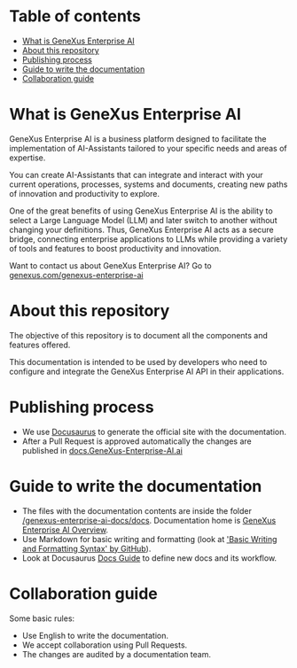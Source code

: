 Table of contents
=================

* [What is GeneXus Enterprise AI](#what-is-GeneXus-Enterprise-AI)
* [About this repository](#about-this-repository)
* [Publishing process](#publishing-process)
* [Guide to write the documentation](#guide-to-write-the-documentation)
* [Collaboration guide](#collaboration-guide)

# What is GeneXus Enterprise AI

GeneXus Enterprise AI is a business platform designed to facilitate the implementation of AI-Assistants tailored to your specific needs and areas of expertise.

You can create AI-Assistants that can integrate and interact with your current operations, processes, systems and documents, creating new paths of innovation and productivity to explore.

One of the great benefits of using GeneXus Enterprise AI is the ability to select a Large Language Model (LLM) and later switch to another without changing your definitions. Thus, GeneXus Enterprise AI acts as a secure bridge, connecting enterprise applications to LLMs while providing a variety of tools and features to boost productivity and innovation.

Want to contact us about GeneXus Enterprise AI? Go to [genexus.com/genexus-enterprise-ai](https://www.genexus.com/en/products/genexus-enterprise-ai)

# About this repository 

The objective of this repository is to document all the components and features offered. 

This documentation is intended to be used by developers who need to configure and integrate the GeneXus Enterprise AI API in their applications.

# Publishing process

- We use [Docusaurus](https://docusaurus.io/) to generate the official site with the documentation.
- After a Pull Request is approved automatically the changes are published in [docs.GeneXus-Enterprise-AI.ai](https://docs.saia.ai/)

# Guide to write the documentation

- The files with the documentation contents are inside the folder [/genexus-enterprise-ai-docs/docs](/saia-docs/docs). Documentation home is [GeneXus Enterprise AI Overview](/saia-docs/docs/SaiaOverview.md).
- Use Markdown for basic writing and formatting (look at ['Basic Writing and Formatting Syntax' by GitHub](https://docs.github.com/en/get-started/writing-on-github/getting-started-with-writing-and-formatting-on-github/basic-writing-and-formatting-syntax)).
- Look at Docusaurus [Docs Guide](https://docusaurus.io/docs/docs-introduction) to define new docs and its workflow. 

# Collaboration guide

Some basic rules:
- Use English to write the documentation.
- We accept collaboration using Pull Requests.
- The changes are audited by a documentation team.

